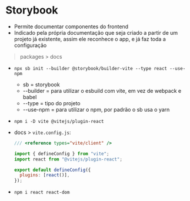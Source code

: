 # Storybook

- Permite documentar componentes do frontend
- Indicado pela própria documentação que seja criado a partir de um projeto já existente, assim ele reconhece o app, e
  já faz toda a configuração

> packages > docs

- `npx sb init --builder @storybook/builder-vite --type react --use-npm`
  - sb = storybook
  - --builder = para utilizar o esbuild com vite, em vez de webpack e babel
  - --type = tipo do projeto
  - --use-npm = para utilizar o npm, por padrão o sb usa o yarn
- `npm i -D vite @vitejs/plugin-react`
- docs > `vite.config.js`:

  ```js
  /// <reference types="vite/client" />

  import { defineConfig } from "vite";
  import react from "@vitejs/plugin-react";

  export default defineConfig({
    plugins: [react()],
  });
  ```

- `npm i react react-dom`

